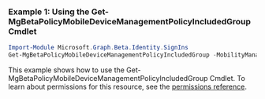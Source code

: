 ### Example 1: Using the Get-MgBetaPolicyMobileDeviceManagementPolicyIncludedGroup Cmdlet
```powershell
Import-Module Microsoft.Graph.Beta.Identity.SignIns
Get-MgBetaPolicyMobileDeviceManagementPolicyIncludedGroup -MobilityManagementPolicyId $mobilityManagementPolicyId
```
This example shows how to use the Get-MgBetaPolicyMobileDeviceManagementPolicyIncludedGroup Cmdlet.
To learn about permissions for this resource, see the [permissions reference](/graph/permissions-reference).
